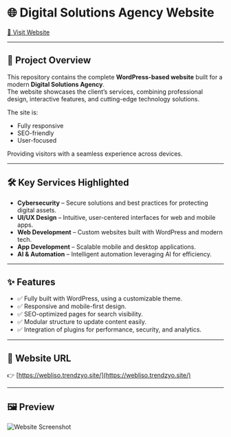 # 🌐 Digital Solutions Agency Website

<a href="https://webliso.trendzyo.site/" target="_blank">🔗 Visit Website</a>  

---

## 📖 Project Overview
This repository contains the complete **WordPress-based website** built for a modern **Digital Solutions Agency**.  
The website showcases the client’s services, combining professional design, interactive features, and cutting-edge technology solutions.  

The site is:
- Fully responsive  
- SEO-friendly  
- User-focused  

Providing visitors with a seamless experience across devices.  

---

## 🛠️ Key Services Highlighted
- **Cybersecurity** – Secure solutions and best practices for protecting digital assets.  
- **UI/UX Design** – Intuitive, user-centered interfaces for web and mobile apps.  
- **Web Development** – Custom websites built with WordPress and modern tech.  
- **App Development** – Scalable mobile and desktop applications.  
- **AI & Automation** – Intelligent automation leveraging AI for efficiency.  

---

## ✨ Features
- ✅ Fully built with WordPress, using a customizable theme.  
- ✅ Responsive and mobile-first design.  
- ✅ SEO-optimized pages for search visibility.  
- ✅ Modular structure to update content easily.  
- ✅ Integration of plugins for performance, security, and analytics.  

---

## 🔗 Website URL
👉 [https://webliso.trendzyo.site/](https://webliso.trendzyo.site/)  

---

## 🖼️ Preview
![Website Screenshot](website.png)
